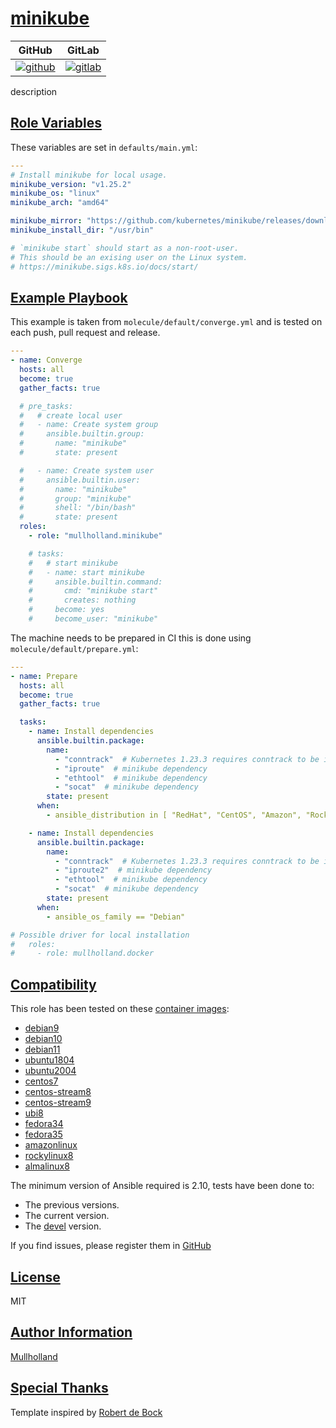 # [minikube](#minikube)

|GitHub|GitLab|
|------|------|
|[![github](https://github.com/mullholland/ansible-role-minikube/workflows/Ansible%20Molecule/badge.svg)](https://github.com/mullholland/ansible-role-minikube/actions)|[![gitlab](https://gitlab.com/mullholland/ansible-role-minikube/badges/master/pipeline.svg)](https://gitlab.com/mullholland/ansible-role-minikube)|[![quality](https://img.shields.io/ansible/quality/unset)](https://galaxy.ansible.com/mullholland/minikube)|

description

## [Role Variables](#role-variables)

These variables are set in `defaults/main.yml`:
```yaml
---
# Install minikube for local usage.
minikube_version: "v1.25.2"
minikube_os: "linux"
minikube_arch: "amd64"

minikube_mirror: "https://github.com/kubernetes/minikube/releases/download"
minikube_install_dir: "/usr/bin"

# `minikube start` should start as a non-root-user.
# This should be an exising user on the Linux system.
# https://minikube.sigs.k8s.io/docs/start/
```


## [Example Playbook](#example-playbook)

This example is taken from `molecule/default/converge.yml` and is tested on each push, pull request and release.
```yaml
---
- name: Converge
  hosts: all
  become: true
  gather_facts: true

  # pre_tasks:
  #   # create local user
  #   - name: Create system group
  #     ansible.builtin.group:
  #       name: "minikube"
  #       state: present

  #   - name: Create system user
  #     ansible.builtin.user:
  #       name: "minikube"
  #       group: "minikube"
  #       shell: "/bin/bash"
  #       state: present
  roles:
    - role: "mullholland.minikube"

    # tasks:
    #   # start minikube
    #   - name: start minikube
    #     ansible.builtin.command:
    #       cmd: "minikube start"
    #       creates: nothing
    #     become: yes
    #     become_user: "minikube"
```

The machine needs to be prepared in CI this is done using `molecule/default/prepare.yml`:
```yaml
---
- name: Prepare
  hosts: all
  become: true
  gather_facts: true

  tasks:
    - name: Install dependencies
      ansible.builtin.package:
        name:
          - "conntrack"  # Kubernetes 1.23.3 requires conntrack to be installed in root's path
          - "iproute"  # minikube dependency
          - "ethtool"  # minikube dependency
          - "socat"  # minikube dependency
        state: present
      when:
        - ansible_distribution in [ "RedHat", "CentOS", "Amazon", "Rocky", "AlmaLinux", "Fedora" ]

    - name: Install dependencies
      ansible.builtin.package:
        name:
          - "conntrack"  # Kubernetes 1.23.3 requires conntrack to be installed in root's path
          - "iproute2"  # minikube dependency
          - "ethtool"  # minikube dependency
          - "socat"  # minikube dependency
        state: present
      when:
        - ansible_os_family == "Debian"

# Possible driver for local installation
#   roles:
#     - role: mullholland.docker
```





## [Compatibility](#compatibility)

This role has been tested on these [container images](https://hub.docker.com/u/mullholland):

-   [debian9](https://hub.docker.com/r/mullholland/docker-molecule-debian9)
-   [debian10](https://hub.docker.com/r/mullholland/docker-molecule-debian10)
-   [debian11](https://hub.docker.com/r/mullholland/docker-molecule-debian11)
-   [ubuntu1804](https://hub.docker.com/r/mullholland/docker-molecule-ubuntu1804)
-   [ubuntu2004](https://hub.docker.com/r/mullholland/docker-molecule-ubuntu2004)
-   [centos7](https://hub.docker.com/r/mullholland/docker-molecule-centos7)
-   [centos-stream8](https://hub.docker.com/r/mullholland/docker-molecule-centos-stream8)
-   [centos-stream9](https://hub.docker.com/r/mullholland/docker-molecule-centos-stream9)
-   [ubi8](https://hub.docker.com/r/mullholland/docker-molecule-ubi8)
-   [fedora34](https://hub.docker.com/r/mullholland/docker-molecule-fedora34)
-   [fedora35](https://hub.docker.com/r/mullholland/docker-molecule-fedora35)
-   [amazonlinux](https://hub.docker.com/r/mullholland/docker-molecule-amazonlinux)
-   [rockylinux8](https://hub.docker.com/r/mullholland/docker-molecule-rockylinux8)
-   [almalinux8](https://hub.docker.com/r/mullholland/docker-molecule-almalinux8)

The minimum version of Ansible required is 2.10, tests have been done to:

-   The previous versions.
-   The current version.
-   The [devel](https://docs.ansible.com/ansible/latest/installation_guide/intro_installation.html#installing-devel-from-github-with-pip) version.





If you find issues, please register them in [GitHub](https://github.com/mullholland/ansible-role-minikube/issues)

## [License](#license)

MIT


## [Author Information](#author-information)

[Mullholland](https://github.com/mullholland)

## [Special Thanks](#special-thanks)

Template inspired by [Robert de Bock](https://github.com/robertdebock)
